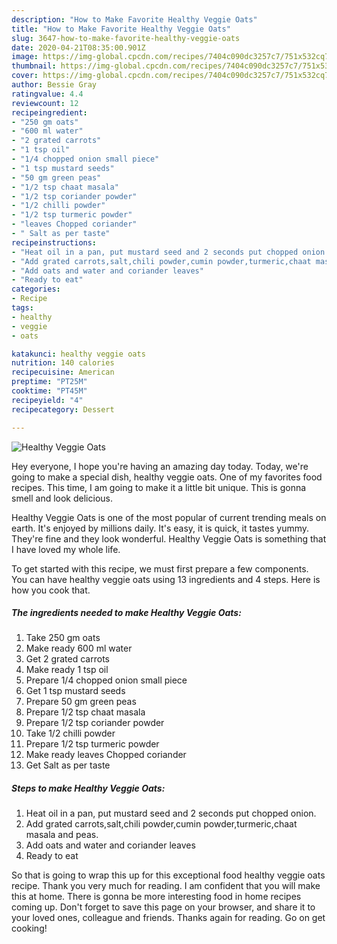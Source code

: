 ```yaml
---
description: "How to Make Favorite Healthy Veggie Oats"
title: "How to Make Favorite Healthy Veggie Oats"
slug: 3647-how-to-make-favorite-healthy-veggie-oats
date: 2020-04-21T08:35:00.901Z
image: https://img-global.cpcdn.com/recipes/7404c090dc3257c7/751x532cq70/healthy-veggie-oats-recipe-main-photo.jpg
thumbnail: https://img-global.cpcdn.com/recipes/7404c090dc3257c7/751x532cq70/healthy-veggie-oats-recipe-main-photo.jpg
cover: https://img-global.cpcdn.com/recipes/7404c090dc3257c7/751x532cq70/healthy-veggie-oats-recipe-main-photo.jpg
author: Bessie Gray
ratingvalue: 4.4
reviewcount: 12
recipeingredient:
- "250 gm oats"
- "600 ml water"
- "2 grated carrots"
- "1 tsp oil"
- "1/4 chopped onion small piece"
- "1 tsp mustard seeds"
- "50 gm green peas"
- "1/2 tsp chaat masala"
- "1/2 tsp coriander powder"
- "1/2 chilli powder"
- "1/2 tsp turmeric powder"
- "leaves Chopped coriander"
- " Salt as per taste"
recipeinstructions:
- "Heat oil in a pan, put mustard seed and 2 seconds put chopped onion."
- "Add grated carrots,salt,chili powder,cumin powder,turmeric,chaat masala and peas."
- "Add oats and water and coriander leaves"
- "Ready to eat"
categories:
- Recipe
tags:
- healthy
- veggie
- oats

katakunci: healthy veggie oats 
nutrition: 140 calories
recipecuisine: American
preptime: "PT25M"
cooktime: "PT45M"
recipeyield: "4"
recipecategory: Dessert

---
```



![Healthy Veggie Oats](https://img-global.cpcdn.com/recipes/7404c090dc3257c7/751x532cq70/healthy-veggie-oats-recipe-main-photo.jpg)

Hey everyone, I hope you're having an amazing day today. Today, we're going to make a special dish, healthy veggie oats. One of my favorites food recipes. This time, I am going to make it a little bit unique. This is gonna smell and look delicious.

Healthy Veggie Oats is one of the most popular of current trending meals on earth. It's enjoyed by millions daily. It's easy, it is quick, it tastes yummy. They're fine and they look wonderful. Healthy Veggie Oats is something that I have loved my whole life.




To get started with this recipe, we must first prepare a few components. You can have healthy veggie oats using 13 ingredients and 4 steps. Here is how you cook that.

<!--inarticleads1-->

##### The ingredients needed to make Healthy Veggie Oats:

1. Take 250 gm oats
1. Make ready 600 ml water
1. Get 2 grated carrots
1. Make ready 1 tsp oil
1. Prepare 1/4 chopped onion small piece
1. Get 1 tsp mustard seeds
1. Prepare 50 gm green peas
1. Prepare 1/2 tsp chaat masala
1. Prepare 1/2 tsp coriander powder
1. Take 1/2 chilli powder
1. Prepare 1/2 tsp turmeric powder
1. Make ready leaves Chopped coriander
1. Get  Salt as per taste




<!--inarticleads2-->

##### Steps to make Healthy Veggie Oats:

1. Heat oil in a pan, put mustard seed and 2 seconds put chopped onion.
1. Add grated carrots,salt,chili powder,cumin powder,turmeric,chaat masala and peas.
1. Add oats and water and coriander leaves
1. Ready to eat




So that is going to wrap this up for this exceptional food healthy veggie oats recipe. Thank you very much for reading. I am confident that you will make this at home. There is gonna be more interesting food in home recipes coming up. Don't forget to save this page on your browser, and share it to your loved ones, colleague and friends. Thanks again for reading. Go on get cooking!
